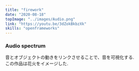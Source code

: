 ```yaml
---
title: "firework"
date: "2020-08-18"
topImage: "../images/Audio.png"
link: "https://youtu.be/3dZokBkbzXk"
skills: "openframeworks"
---
```


### Audio spectrum

音とオブジェクトの動きをリンクさせることで、音を可視化する.<br>
この作品は花火をイメージした.
